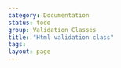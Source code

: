 ```yaml
---
category: Documentation
status: todo
group: Validation Classes
title: "Html validation class"
tags: 
layout: page
---
```


